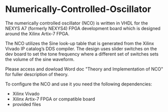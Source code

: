 # Numerically-Controlled-Oscillator

The numerically controlled oscillator (NCO) is written in VHDL for the NEXYS A7 (formerly NEXYS4) FPGA development board which is designed around the Xilinx Artix-7 FPGA.

The NCO utilizes the Sine look-up table that is generated from the Xilinx Vivado IP catalog’s DDS compiler. The design uses slider switches on the dev board to set the tone frequency where a different set of switches sets the volume of the sine waveform.

Please access and dowload Word doc "Theory and Implementation of NCO" for fuller description of theory.

To configure the NCO and use it you need the following dependencies:
* Xilinx Vivado       
* Xilinx Artix-7 FPGA or compatible board
* provided files
